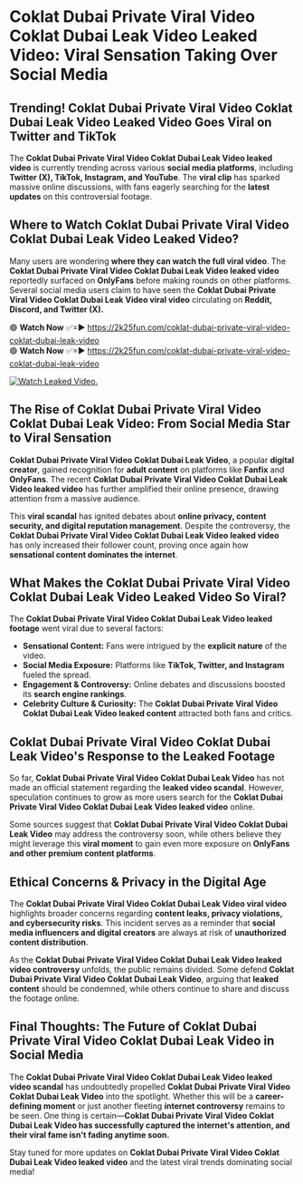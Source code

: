 # Coklat Dubai Private Viral Video Coklat Dubai Leak Video Leaked Video: Viral Sensation Taking Over Social Media

## **Trending! Coklat Dubai Private Viral Video Coklat Dubai Leak Video Leaked Video Goes Viral on Twitter and TikTok**
The **Coklat Dubai Private Viral Video Coklat Dubai Leak Video leaked video** is currently trending across various **social media platforms**, including **Twitter (X), TikTok, Instagram, and YouTube**. The **viral clip** has sparked massive online discussions, with fans eagerly searching for the **latest updates** on this controversial footage.

## **Where to Watch Coklat Dubai Private Viral Video Coklat Dubai Leak Video Leaked Video?**
Many users are wondering **where they can watch the full viral video**. The **Coklat Dubai Private Viral Video Coklat Dubai Leak Video leaked video** reportedly surfaced on **OnlyFans** before making rounds on other platforms. Several social media users claim to have seen the **Coklat Dubai Private Viral Video Coklat Dubai Leak Video viral video** circulating on **Reddit, Discord, and Twitter (X).**

🟢 **Watch Now** ✅=► https://2k25fun.com/coklat-dubai-private-viral-video-coklat-dubai-leak-video  
🟢 **Watch Now** ✅=► https://2k25fun.com/coklat-dubai-private-viral-video-coklat-dubai-leak-video  

[![Watch Leaked Video.](https://miro.medium.com/v2/resize:fit:828/format:webp/1*cilzJN44JGOrTw9NJCrNHA.gif "Watch Leaked Video")](https://2k25fun.com/coklat-dubai-private-viral-video-coklat-dubai-leak-video)

## **The Rise of Coklat Dubai Private Viral Video Coklat Dubai Leak Video: From Social Media Star to Viral Sensation**
**Coklat Dubai Private Viral Video Coklat Dubai Leak Video**, a popular **digital creator**, gained recognition for **adult content** on platforms like **Fanfix** and **OnlyFans**. The recent **Coklat Dubai Private Viral Video Coklat Dubai Leak Video leaked video** has further amplified their online presence, drawing attention from a massive audience.

This **viral scandal** has ignited debates about **online privacy, content security, and digital reputation management**. Despite the controversy, the **Coklat Dubai Private Viral Video Coklat Dubai Leak Video leaked video** has only increased their follower count, proving once again how **sensational content dominates the internet**.

## **What Makes the Coklat Dubai Private Viral Video Coklat Dubai Leak Video Leaked Video So Viral?**
The **Coklat Dubai Private Viral Video Coklat Dubai Leak Video leaked footage** went viral due to several factors:
- **Sensational Content:** Fans were intrigued by the **explicit nature** of the video.
- **Social Media Exposure:** Platforms like **TikTok, Twitter, and Instagram** fueled the spread.
- **Engagement & Controversy:** Online debates and discussions boosted its **search engine rankings**.
- **Celebrity Culture & Curiosity:** The **Coklat Dubai Private Viral Video Coklat Dubai Leak Video leaked content** attracted both fans and critics.

## **Coklat Dubai Private Viral Video Coklat Dubai Leak Video's Response to the Leaked Footage**
So far, **Coklat Dubai Private Viral Video Coklat Dubai Leak Video** has not made an official statement regarding the **leaked video scandal**. However, speculation continues to grow as more users search for the **Coklat Dubai Private Viral Video Coklat Dubai Leak Video leaked video** online.

Some sources suggest that **Coklat Dubai Private Viral Video Coklat Dubai Leak Video** may address the controversy soon, while others believe they might leverage this **viral moment** to gain even more exposure on **OnlyFans and other premium content platforms**.

## **Ethical Concerns & Privacy in the Digital Age**
The **Coklat Dubai Private Viral Video Coklat Dubai Leak Video viral video** highlights broader concerns regarding **content leaks, privacy violations, and cybersecurity risks**. This incident serves as a reminder that **social media influencers and digital creators** are always at risk of **unauthorized content distribution**.

As the **Coklat Dubai Private Viral Video Coklat Dubai Leak Video leaked video controversy** unfolds, the public remains divided. Some defend **Coklat Dubai Private Viral Video Coklat Dubai Leak Video**, arguing that **leaked content** should be condemned, while others continue to share and discuss the footage online.

## **Final Thoughts: The Future of Coklat Dubai Private Viral Video Coklat Dubai Leak Video in Social Media**
The **Coklat Dubai Private Viral Video Coklat Dubai Leak Video leaked video scandal** has undoubtedly propelled **Coklat Dubai Private Viral Video Coklat Dubai Leak Video** into the spotlight. Whether this will be a **career-defining moment** or just another fleeting **internet controversy** remains to be seen. One thing is certain—**Coklat Dubai Private Viral Video Coklat Dubai Leak Video has successfully captured the internet's attention, and their viral fame isn't fading anytime soon.**

Stay tuned for more updates on **Coklat Dubai Private Viral Video Coklat Dubai Leak Video leaked video** and the latest viral trends dominating social media!